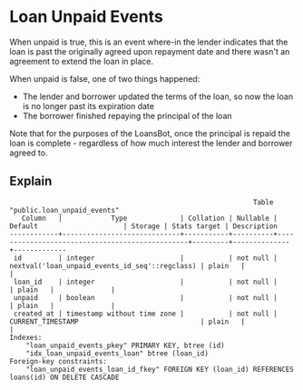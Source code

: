 # Loan Unpaid Events

When unpaid is true, this is an event where-in the lender indicates that the
loan is past the originally agreed upon repayment date and there wasn't an
agreement to extend the loan in place.

When unpaid is false, one of two things happened:

- The lender and borrower updated the terms of the loan, so now the loan is
  no longer past its expiration date
- The borrower finished repaying the principal of the loan

Note that for the purposes of the LoansBot, once the principal is repaid the
loan is complete - regardless of how much interest the lender and borrower
agreed to.

## Explain

```
                                                            Table "public.loan_unpaid_events"
   Column   |            Type             | Collation | Nullable |                    Default                     | Storage | Stats target | Description
------------+-----------------------------+-----------+----------+------------------------------------------------+---------+--------------+-------------
 id         | integer                     |           | not null | nextval('loan_unpaid_events_id_seq'::regclass) | plain   |              |
 loan_id    | integer                     |           | not null |                                                | plain   |              |
 unpaid     | boolean                     |           | not null |                                                | plain   |              |
 created_at | timestamp without time zone |           | not null | CURRENT_TIMESTAMP                              | plain   |              |
Indexes:
    "loan_unpaid_events_pkey" PRIMARY KEY, btree (id)
    "idx_loan_unpaid_events_loan" btree (loan_id)
Foreign-key constraints:
    "loan_unpaid_events_loan_id_fkey" FOREIGN KEY (loan_id) REFERENCES loans(id) ON DELETE CASCADE
```
